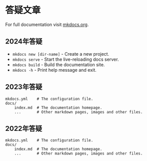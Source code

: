 # 答疑文章

For full documentation visit [mkdocs.org](https://www.mkdocs.org).

## 2024年答疑

* `mkdocs new [dir-name]` - Create a new project.
* `mkdocs serve` - Start the live-reloading docs server.
* `mkdocs build` - Build the documentation site.
* `mkdocs -h` - Print help message and exit.

## 2023年答疑
    mkdocs.yml    # The configuration file.
    docs/
        index.md  # The documentation homepage.
        ...       # Other markdown pages, images and other files.

## 2022年答疑
    mkdocs.yml    # The configuration file.
    docs/
        index.md  # The documentation homepage.
        ...       # Other markdown pages, images and other files.

